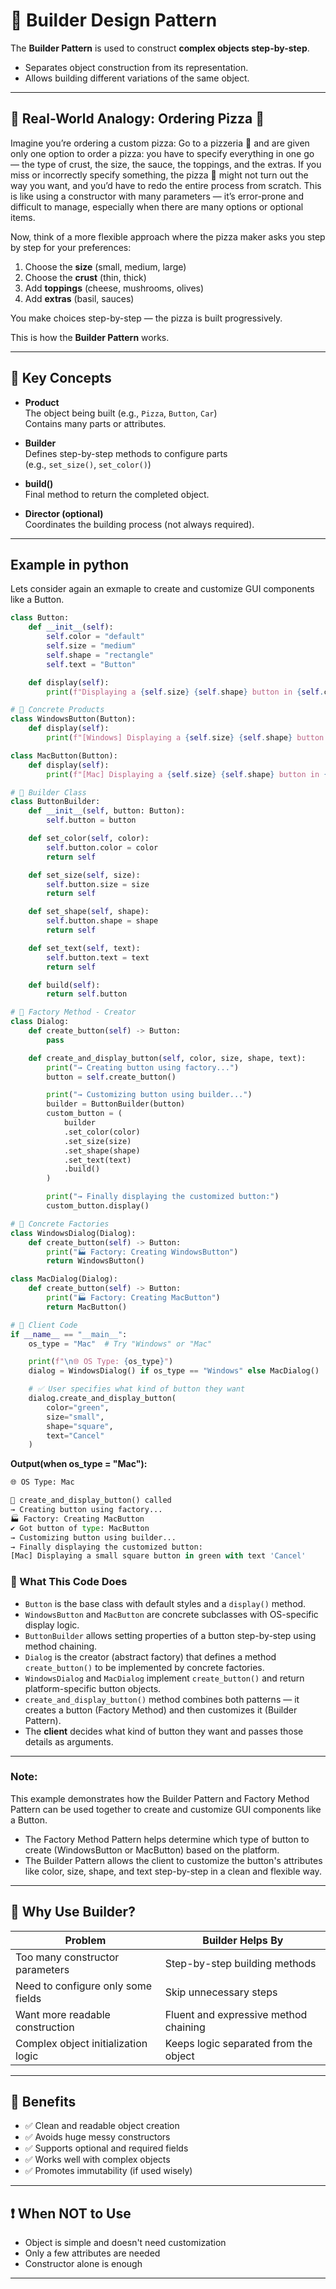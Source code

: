 # 🔹 Builder Design Pattern   

The **Builder Pattern** is used to construct **complex objects step-by-step**.

- Separates object construction from its representation.
- Allows building different variations of the same object.

---

## 🔹 Real-World Analogy: Ordering Pizza 🍕

Imagine you’re ordering a custom pizza:
Go to a pizzeria 🍕 and are given only one option to order a pizza: you have to specify everything in one go — the type of crust, the size, the sauce, the toppings, and the extras. If you miss or incorrectly specify something, the pizza 🍕 might not turn out the way you want, and you’d have to redo the entire process from scratch. This is like using a constructor with many parameters — it’s error-prone and difficult to manage, especially when there are many options or optional items.

Now, think of a more flexible approach where the pizza maker asks you step by step for your preferences:  
1. Choose the **size** (small, medium, large)  
2. Choose the **crust** (thin, thick)  
3. Add **toppings** (cheese, mushrooms, olives)  
4. Add **extras** (basil, sauces)

You make choices step-by-step — the pizza is built progressively.

This is how the **Builder Pattern** works.

---

## 🔹 Key Concepts

- **Product**  
  The object being built (e.g., `Pizza`, `Button`, `Car`)  
  Contains many parts or attributes.

- **Builder**  
  Defines step-by-step methods to configure parts  
  (e.g., `set_size()`, `set_color()`)

- **build()**  
  Final method to return the completed object.

- **Director (optional)**  
  Coordinates the building process (not always required).

---

## Example in python
Lets consider again an exmaple to create and customize GUI components like a Button.  
```python
class Button:
    def __init__(self):
        self.color = "default"
        self.size = "medium"
        self.shape = "rectangle"
        self.text = "Button"

    def display(self):
        print(f"Displaying a {self.size} {self.shape} button in {self.color} with text '{self.text}'")

# 🔹 Concrete Products
class WindowsButton(Button):
    def display(self):
        print(f"[Windows] Displaying a {self.size} {self.shape} button in {self.color} with text '{self.text}'")

class MacButton(Button):
    def display(self):
        print(f"[Mac] Displaying a {self.size} {self.shape} button in {self.color} with text '{self.text}'")

# 🔹 Builder Class
class ButtonBuilder:
    def __init__(self, button: Button):
        self.button = button

    def set_color(self, color):
        self.button.color = color
        return self

    def set_size(self, size):
        self.button.size = size
        return self

    def set_shape(self, shape):
        self.button.shape = shape
        return self

    def set_text(self, text):
        self.button.text = text
        return self

    def build(self):
        return self.button

# 🔹 Factory Method - Creator
class Dialog:
    def create_button(self) -> Button:
        pass

    def create_and_display_button(self, color, size, shape, text):
        print("→ Creating button using factory...")
        button = self.create_button()

        print("→ Customizing button using builder...")
        builder = ButtonBuilder(button)
        custom_button = (
            builder
            .set_color(color)
            .set_size(size)
            .set_shape(shape)
            .set_text(text)
            .build()
        )

        print("→ Finally displaying the customized button:")
        custom_button.display()

# 🔹 Concrete Factories
class WindowsDialog(Dialog):
    def create_button(self) -> Button:
        print("🏭 Factory: Creating WindowsButton")
        return WindowsButton()

class MacDialog(Dialog):
    def create_button(self) -> Button:
        print("🏭 Factory: Creating MacButton")
        return MacButton()

# 🔹 Client Code
if __name__ == "__main__":
    os_type = "Mac"  # Try "Windows" or "Mac"

    print(f"\n🌐 OS Type: {os_type}")
    dialog = WindowsDialog() if os_type == "Windows" else MacDialog()

    # ✅ User specifies what kind of button they want
    dialog.create_and_display_button(
        color="green",
        size="small",
        shape="square",
        text="Cancel"
    )
```

**Output(when os_type = "Mac"):**
```Python
🌐 OS Type: Mac

🔧 create_and_display_button() called
→ Creating button using factory...
🏭 Factory: Creating MacButton
✔ Got button of type: MacButton
→ Customizing button using builder...
→ Finally displaying the customized button:
[Mac] Displaying a small square button in green with text 'Cancel'
```

### 🔹 What This Code Does

- `Button` is the base class with default styles and a `display()` method.
- `WindowsButton` and `MacButton` are concrete subclasses with OS-specific display logic.
- `ButtonBuilder` allows setting properties of a button step-by-step using method chaining.
- `Dialog` is the creator (abstract factory) that defines a method `create_button()` to be implemented by concrete factories.
- `WindowsDialog` and `MacDialog` implement `create_button()` and return platform-specific button objects.
- `create_and_display_button()` method combines both patterns — it creates a button (Factory Method) and then customizes it (Builder Pattern).
- The **client** decides what kind of button they want and passes those details as arguments.

---

### Note:

This example demonstrates how the Builder Pattern and Factory Method Pattern can be used together to create and customize GUI components like a Button.    
- The Factory Method Pattern helps determine which type of button to create (WindowsButton or MacButton) based on the platform.   
- The Builder Pattern allows the client to customize the button's attributes like color, size, shape, and text step-by-step in a clean and flexible way.

---

## 🔹 Why Use Builder?

| Problem                             | Builder Helps By                      |
|-------------------------------------|----------------------------------------|
| Too many constructor parameters     | Step-by-step building methods          |
| Need to configure only some fields  | Skip unnecessary steps                 |
| Want more readable construction     | Fluent and expressive method chaining  |
| Complex object initialization logic | Keeps logic separated from the object  |

---

## 📌 Benefits

- ✅ Clean and readable object creation  
- ✅ Avoids huge messy constructors  
- ✅ Supports optional and required fields  
- ✅ Works well with complex objects  
- ✅ Promotes immutability (if used wisely)

---

## ❗ When NOT to Use

- Object is simple and doesn't need customization  
- Only a few attributes are needed  
- Constructor alone is enough

---

